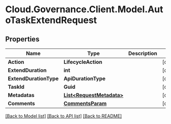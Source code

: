 # Cloud.Governance.Client.Model.AutoTaskExtendRequest
## Properties

Name | Type | Description | Notes
------------ | ------------- | ------------- | -------------
**Action** | **LifecycleAction** |  | [optional] 
**ExtendDuration** | **int** |  | [optional] 
**ExtendDurationType** | **ApiDurationType** |  | [optional] 
**TaskId** | **Guid** |  | [optional] 
**Metadatas** | [**List&lt;RequestMetadata&gt;**](RequestMetadata.md) |  | [optional] 
**Comments** | [**CommentsParam**](CommentsParam.md) |  | [optional] 

[[Back to Model list]](../README.md#documentation-for-models) [[Back to API list]](../README.md#documentation-for-api-endpoints) [[Back to README]](../README.md)

